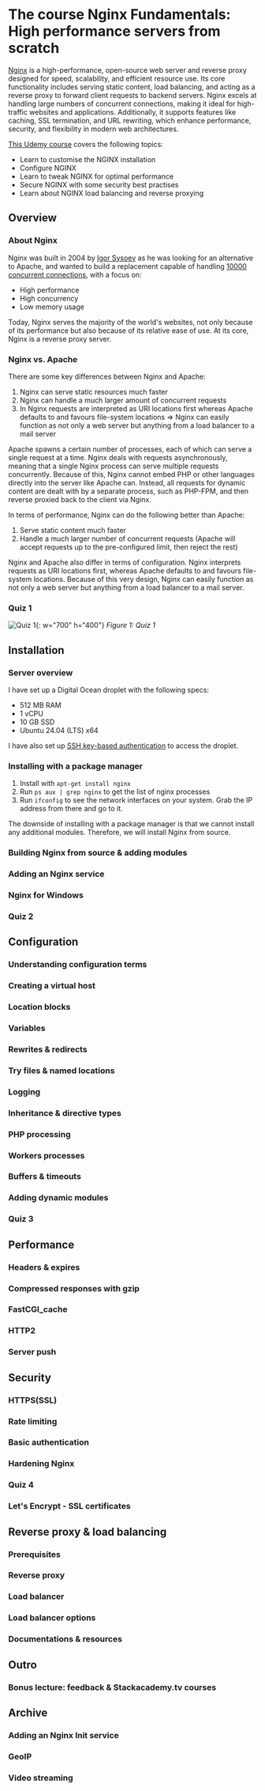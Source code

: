# The course Nginx Fundamentals: High performance servers from scratch

[Nginx](https://github.com/nginx/nginx) is a high-performance, open-source web server and reverse proxy designed for 
speed, scalability, and efficient resource use. Its core functionality includes serving static content, load balancing, 
and acting as a reverse proxy to forward client requests to backend servers. Nginx excels at handling large numbers of 
concurrent connections, making it ideal for high-traffic websites and applications. Additionally, it supports features like 
caching, SSL termination, and URL rewriting, which enhance performance, security, and flexibility in modern web architectures.

[This Udemy course](https://www.udemy.com/course/nginx-fundamentals/) covers the following topics:
  * Learn to customise the NGINX installation
  * Configure NGINX
  * Learn to tweak NGINX for optimal performance 
  * Secure NGINX with some security best practises
  * Learn about NGINX load balancing and reverse proxying

## Overview

### About Nginx

Nginx was built in 2004 by [Igor Sysoev](https://en.wikipedia.org/wiki/Igor_Sysoev) as he was looking for an alternative to Apache, 
and wanted to build a replacement capable of handling [10000 concurrent connections](https://en.wikipedia.org/wiki/C10k_problem),
with a focus on:

  * High performance
  * High concurrency
  * Low memory usage

Today, Nginx serves the majority of the world's websites, not only because of its performance but also because of its relative ease of use.
At its core, Nginx is a reverse proxy server.

### Nginx vs. Apache

There are some key differences between Nginx and Apache:

1. Nginx can serve static resources much faster
2. Nginx can handle a much larger amount of concurrent requests
3. In Nginx requests are interpreted as URI locations first whereas Apache defaults to and favours file-system locations 
   => Nginx can easily function as not only a web server but anything from a load balancer to a mail server

Apache spawns a certain number of processes, each of which can serve a single request at a time. Nginx deals with requests
asynchronously, meaning that a single Nginx process can serve multiple requests concurrently. Because of this, Nginx cannot
embed PHP or other languages directly into the server like Apache can. Instead, all requests for dynamic content are dealt with
by a separate process, such as PHP-FPM, and then reverse proxied back to the client via Nginx.

In terms of performance, Nginx can do the following better than Apache:
1. Serve static content much faster
2. Handle a much larger number of concurrent requests (Apache will accept requests up to the pre-configured limit, then reject the rest)

Nginx and Apache also differ in terms of configuration. Nginx interprets requests as URI locations first, whereas Apache 
defaults to and favours file-system locations. Because of this very design, Nginx can easily function as not only a web server
but anything from a load balancer to a mail server.

### Quiz 1

![Quiz 1](../assets/images/nginx/nginx-quiz1.png){: w="700" h="400"}
_Figure 1: Quiz 1_

## Installation

### Server overview

I have set up a Digital Ocean droplet with the following specs:
  * 512 MB RAM
  * 1 vCPU
  * 10 GB SSD
  * Ubuntu 24.04 (LTS) x64

I have also set up [SSH key-based authentication](https://www.digitalocean.com/community/tutorials/how-to-configure-ssh-key-based-authentication-on-a-linux-server) to access the droplet.

### Installing with a package manager

1. Install with `apt-get install nginx`
2. Run `ps aux | grep nginx` to get the list of nginx processes
3. Run `ifconfig` to see the network interfaces on your system. Grab the IP address from there and go to it.

The downside of installing with a package manager is that we cannot install any additional modules. 
Therefore, we will install Nginx from source.

### Building Nginx from source & adding modules

### Adding an Nginx service

### Nginx for Windows

### Quiz 2

## Configuration

### Understanding configuration terms

### Creating a virtual host

### Location blocks

### Variables

### Rewrites & redirects

### Try files & named locations

### Logging

### Inheritance & directive types

### PHP processing

### Workers processes

### Buffers & timeouts

### Adding dynamic modules

### Quiz 3

## Performance

### Headers & expires

### Compressed responses with gzip

### FastCGI_cache

### HTTP2

### Server push

## Security

### HTTPS(SSL)

### Rate limiting

### Basic authentication

### Hardening Nginx

### Quiz 4

### Let's Encrypt - SSL certificates

## Reverse proxy & load balancing

### Prerequisites

### Reverse proxy

### Load balancer

### Load balancer options

### Documentations & resources

## Outro

### Bonus lecture: feedback & Stackacademy.tv courses

## Archive

### Adding an Nginx Init service

### GeoIP

### Video streaming
